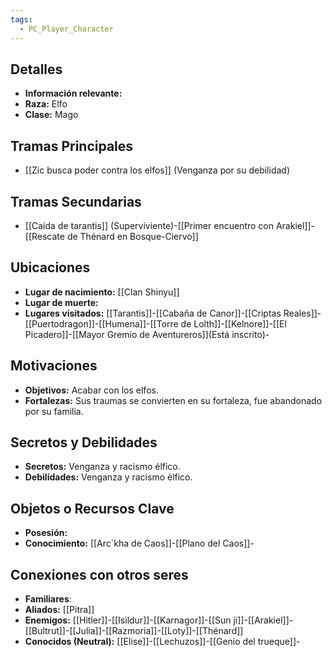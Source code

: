 ```yaml
---
tags:
  - PC_Player_Character
---
```

## Detalles
- **Información relevante:** 
- **Raza:** Elfo
- **Clase:** Mago

## Tramas Principales
- [[Zic busca poder contra los elfos]] (Venganza por su debilidad)

## Tramas Secundarias
- [[Caída de tarantis]] (Superviviente)-[[Primer encuentro con Arakiel]]-[[Rescate de Thénard en Bosque-Ciervo]]

## Ubicaciones
- **Lugar de nacimiento:** [[Clan Shinyu]]
- **Lugar de muerte:**
- **Lugares visitados:** [[Tarantis]]-[[Cabaña de Canor]]-[[Criptas Reales]]-[[Puertodragon]]-[[Humena]]-[[Torre de Lolth]]-[[Kelnore]]-[[El Picadero]]-[[Mayor Gremio de Aventureros]](Está inscrito)-

## Motivaciones
- **Objetivos:** Acabar con los elfos.
- **Fortalezas:** Sus traumas se convierten en su fortaleza, fue abandonado por su familia.

## Secretos y Debilidades 
- **Secretos:** Venganza y racismo élfico.
- **Debilidades:** Venganza y racismo élfico.

## Objetos o Recursos Clave
- **Posesión:** 
- **Conocimiento:** [[Arc´kha de Caos]]-[[Plano del Caos]]-

## Conexiones con otros seres
- **Familiares**:
- **Aliados:** [[Pitra]]
- **Enemigos:** [[Hitler]]-[[Isildur]]-[[Karnagor]]-[[Sun ji]]-[[Arakiel]]-[[Bultrut]]-[[Julia]]-[[Razmoria]]-[[Loty]]-[[Thénard]]
- **Conocidos (Neutral):** [[Elise]]-[[Lechuzos]]-[[Genio del trueque]]-